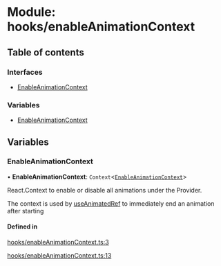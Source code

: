 # Module: hooks/enableAnimationContext

## Table of contents

### Interfaces

- [EnableAnimationContext](../wiki/hooks.enableAnimationContext.EnableAnimationContext)

### Variables

- [EnableAnimationContext](../wiki/hooks.enableAnimationContext#enableanimationcontext)

## Variables

### EnableAnimationContext

• **EnableAnimationContext**: `Context`<[`EnableAnimationContext`](../wiki/hooks.enableAnimationContext#enableanimationcontext)\>

React.Context to enable or disable all animations under the Provider.

The context is used by [useAnimatedRef](../wiki/hooks#useanimatedref) to immediately end an animation after starting

#### Defined in

[hooks/enableAnimationContext.ts:3](https://github.com/tristanjohnson849/react-controlled-animations/blob/c9fdb9a/src/hooks/enableAnimationContext.ts#L3)

[hooks/enableAnimationContext.ts:13](https://github.com/tristanjohnson849/react-controlled-animations/blob/c9fdb9a/src/hooks/enableAnimationContext.ts#L13)
